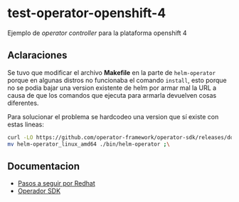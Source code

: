 # test-operator-openshift-4

Ejemplo de *operator controller* para la plataforma openshift 4

## Aclaraciones

Se tuvo que modificar el archivo **Makefile** en la parte de `helm-operator` porque en algunas distros no funcionaba el comando `install`, esto porque no se podia bajar
una version existente de helm por armar mal la URL a causa de que los comandos que ejecuta para armarla devuelven cosas diferentes.

Para solucionar el problema se hardcodeo una version que sí existe con estas lineas:

```sh
curl -LO https://github.com/operator-framework/operator-sdk/releases/download/v1.3.0/helm-operator_linux_amd64 ;\
mv helm-operator_linux_amd64 ./bin/helm-operator ;\
```

## Documentacion

* [Pasos a seguir por Redhat](https://docs.openshift.com/container-platform/4.7/operators/operator_sdk/helm/osdk-helm-tutorial.html#osdk-helm-tutorial)
* [Operador SDK](https://docs.openshift.com/container-platform/4.3/operators/operator_sdk/osdk-getting-started.html)
